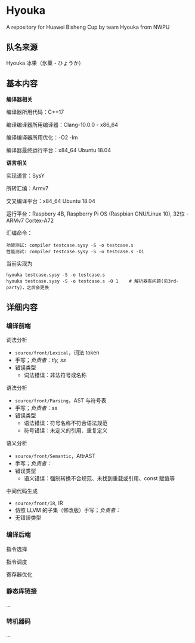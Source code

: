 # Hyouka
A repository for Huawei Bisheng Cup by team Hyouka from NWPU

## 队名来源
Hyouka 冰果（氷菓・ひょうか）

## 基本内容

**编译器相关**

编译器所用代码：C++17

编译编译器所用编译器：Clang-10.0.0 - x86_64

编译编译器所用优化：-O2 -lm

编译器最终运行平台：x84_64 Ubuntu 18.04

**语言相关**

实现语言：SysY

所转汇编：Armv7

交叉编译平台：x84_64 Ubuntu 18.04

运行平台：Raspbery 4B, Raspberry Pi OS (Raspbian GNU/Linux 10), 32位 - ARMv7 Cortex-A72

汇编命令：

```shell
功能测试: compiler testcase.sysy -S -o testcase.s
性能测试: compiler testcase.sysy -S -o testcase.s -O1
```

当前实现为
```shell
hyouka testcase.sysy -S -o testcase.s
hyouka testcase.sysy -S -o testcase.s -O 1    # 解析器有问题(见3rd-party)，之后会更换
```



## 详细内容

### 编译前端

词法分析

- `source/front/Lexical`，词法 token
- 手写；*负责者：tly, ss*
- 错误类型
  - 词法错误：非法符号或名称

语法分析

- `source/front/Parsing`，AST 与符号表
- 手写；*负责者：ss*
- 错误类型
  - 语法错误：符号名称不符合语法规范
  - 符号错误：未定义的引用、重复定义

语义分析

- `source/front/Semantic`，AttrAST
- 手写；*负责者：*
- 错误类型
  - 语义错误：强制转换不合规范、未找到重载或引用、const 赋值等

中间代码生成

- `source/front/IR`, IR
- 仿照 LLVM 的子集（修改版）手写；*负责者：*
- 无错误类型

### 编译后端

指令选择

指令调度

寄存器优化

### 静态库链接

...

### 转机器码

...
